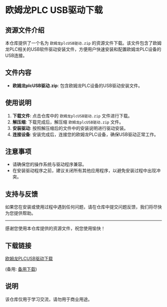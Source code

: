 # 欧姆龙PLC USB驱动下载

## 资源文件介绍

本仓库提供了一个名为 `欧姆龙plcUSB驱动.zip` 的资源文件下载。该文件包含了欧姆龙PLC相关的USB软件驱动安装文件，方便用户快速安装和配置欧姆龙PLC设备的USB连接。

## 文件内容

- **欧姆龙plcUSB驱动.zip**: 包含欧姆龙PLC设备的USB驱动安装文件。

## 使用说明

1. **下载文件**: 点击仓库中的 `欧姆龙plcUSB驱动.zip` 文件进行下载。
2. **解压缩**: 下载完成后，解压缩 `欧姆龙plcUSB驱动.zip` 文件。
3. **安装驱动**: 按照解压缩后的文件中的安装说明进行驱动安装。
4. **连接设备**: 安装完成后，连接您的欧姆龙PLC设备，确保USB驱动正常工作。

## 注意事项

- 请确保您的操作系统与驱动程序兼容。
- 在安装驱动程序之前，建议关闭所有其他应用程序，以避免安装过程中出现冲突。

## 支持与反馈

如果您在安装或使用过程中遇到任何问题，请在仓库中提交问题反馈，我们将尽快为您提供帮助。

---

感谢您使用本仓库提供的资源文件，祝您使用愉快！

## 下载链接
[欧姆龙PLCUSB驱动下载](https://pan.quark.cn/s/d3cdea80e9d5) 

(备用: [备用下载](https://pan.baidu.com/s/1frdwG8KH26Ga-XMpD_5jrg?pwd=1234))

## 说明

该仓库仅用于学习交流，请勿用于商业用途。
